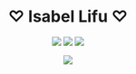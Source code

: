 <h1 align="center">♡ Isabel Lifu ♡</h1>


<p align="center">
  <a href="https://github.com/Isabel-Lifu-211207-XPrado"><img src="https://gpvc.arturio.dev/Isabel-Lifu-211207-XPrado"></a> <!--Profile views-->
  <a href="mailto:ba004745@bac.qld.edu.au"><img src="https://img.shields.io/badge/Contact_me-here-purple.svg"></a> <!--Contact-->
  <a href="https://github.com/TurnipGuy30"><img src="https://img.shields.io/badge/Also%20see-TurnipGuy30-navy"></a> <!--Shoutout-->
</p>


<p align="center">
  <a href=""><img src="https://github-profile-trophy.vercel.app/?username=Isabel-Lifu-211207-XPrado&theme=dracula"></a> <!--Trophies-->
</p>


<!--
  ~ README created by @TurnipGuy30 ~ Find me at GitHub.com/TurnipGuy30 ~
-->

